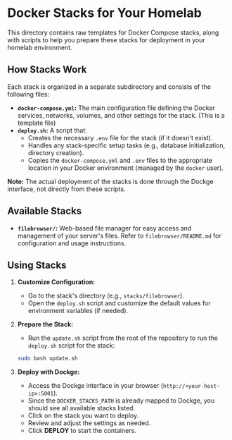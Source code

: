 # Docker Stacks for Your Homelab

This directory contains raw templates for Docker Compose stacks, along with scripts to help you prepare these stacks for deployment in your homelab environment.

## How Stacks Work

Each stack is organized in a separate subdirectory and consists of the following files:

*   **`docker-compose.yml`:** The main configuration file defining the Docker services, networks, volumes, and other settings for the stack. (This is a template file)
*   **`deploy.sh`:** A script that:
    -   Creates the necessary `.env` file for the stack (if it doesn't exist).
    -   Handles any stack-specific setup tasks (e.g., database initialization, directory creation).
    -   Copies the `docker-compose.yml` and `.env` files to the appropriate location in your Docker environment (managed by the `docker` user).
    
**Note:** The actual deployment of the stacks is done through the Dockge interface, not directly from these scripts.

## Available Stacks

*   **`filebrowser/`:**  Web-based file manager for easy access and management of your server's files. Refer to `filebrowser/README.md` for configuration and usage instructions.
   
## Using Stacks

1.  **Customize Configuration:** 
    -   Go to the stack's directory (e.g., `stacks/filebrowser`).
    -   Open the `deploy.sh` script and customize the default values for environment variables (if needed).

2.  **Prepare the Stack:**
    -   Run the `update.sh` script from the root of the repository to run the `deploy.sh` script for the stack:
    ```bash
    sudo bash update.sh
    ```

3.  **Deploy with Dockge:**
    -   Access the Dockge interface in your browser (`http://<your-host-ip>:5001`).
    -   Since the `DOCKER_STACKS_PATH` is already mapped to Dockge, you should see all available stacks listed.
    -   Click on the stack you want to deploy.
    -   Review and adjust the settings as needed.
    -   Click **DEPLOY** to start the containers.
